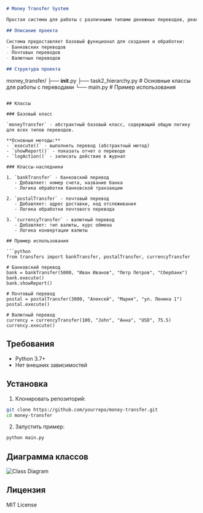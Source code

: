```markdown
# Money Transfer System

Простая система для работы с различными типами денежных переводов, реализованная на Python с использованием ООП.

## Описание проекта

Система предоставляет базовый функционал для создания и обработки:
- Банковских переводов
- Почтовых переводов
- Валютных переводов

## Структура проекта

```
money_transfer/
├── __init__.py
├── task2_hierarchy.py       # Основные классы для работы с переводами
└── main.py            # Пример использования
```

## Классы

### Базовый класс

`moneyTransfer` - абстрактный базовый класс, содержащий общую логику для всех типов переводов.

**Основные методы:**
- `execute()` - выполнить перевод (абстрактный метод)
- `showReport()` - показать отчет о переводе
- `logAction()` - записать действие в журнал

### Классы-наследники

1. `bankTransfer` - банковский перевод
   - Добавляет: номер счета, название банка
   - Логика обработки банковской транзакции

2. `postalTransfer` - почтовый перевод
   - Добавляет: адрес доставки, код отслеживания
   - Логика обработки почтового перевода

3. `currencyTransfer` - валютный перевод
   - Добавляет: тип валюты, курс обмена
   - Логика конвертации валюты

## Пример использования

```python
from transfers import bankTransfer, postalTransfer, currencyTransfer

# Банковский перевод
bank = bankTransfer(5000, "Иван Иванов", "Петр Петров", "Сбербанк")
bank.execute()
bank.showReport()

# Почтовый перевод
postal = postalTransfer(3000, "Алексей", "Мария", "ул. Ленина 1")
postal.execute()

# Валютный перевод
currency = currencyTransfer(100, "John", "Анна", "USD", 75.5)
currency.execute()
```

## Требования

- Python 3.7+
- Нет внешних зависимостей

## Установка

1. Клонировать репозиторий:
```bash
git clone https://github.com/yourrepo/money-transfer.git
cd money-transfer
```

2. Запустить пример:
```bash
python main.py
```

## Диаграмма классов

![Class Diagram](task2_hierarchy.drawio)

## Лицензия

MIT License
```